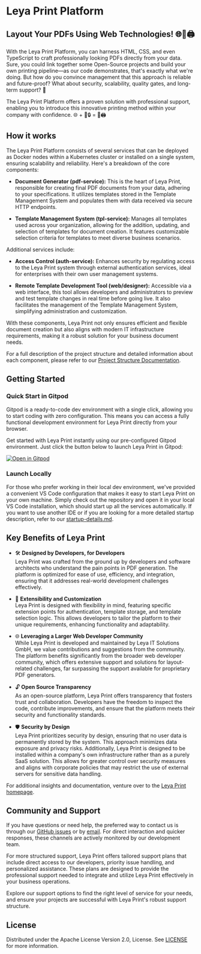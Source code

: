 # Leya Print Platform

## Layout Your PDFs Using Web Technologies! 🌐🚀🖨️

With the Leya Print Platform, you can harness HTML, CSS, and even TypeScript to craft 
professionally looking PDFs directly from your data. Sure, you could link together some 
Open-Source projects and build your own printing pipeline—as our code demonstrates, that's 
exactly what we're doing. But how do you convince management that this approach is reliable 
and future-proof? What about security, scalability, quality gates, and long-term support? 🙈

The Leya Print Platform offers a proven solution with professional support, enabling you to 
introduce this innovative printing method within your company with confidence. 🌐 + 💼🔒 = 
🚀🖨️

## How it works

The Leya Print Platform consists of several services that can be deployed as Docker nodes
within a Kubernetes cluster or installed on a single system, ensuring scalability and
reliability. Here's a breakdown of the core components:

- **Document Generator (pdf-service):** This is the heart of Leya Print, responsible for
creating final PDF documents from your data, adhering to your specifications. It utilizes
templates stored in the Template Management System and populates them with data received
via secure HTTP endpoints.

- **Template Management System (tpl-service):** Manages all templates used across your
organization, allowing for the addition, updating, and selection of templates for document
creation. It features customizable selection criteria for templates to meet diverse
business scenarios.

Additional services include:

- **Access Control (auth-service):** Enhances security by regulating access to the Leya
Print system through external authentication services, ideal for enterprises with their
own user management systems.

- **Remote Template Development Tool (web/designer):** Accessible via a web interface,
this tool allows developers and administrators to preview and test template changes in
real time before going live. It also facilitates the management of the Template Management
System, simplifying administration and customization.

With these components, Leya Print not only ensures efficient and flexible document creation
but also aligns with modern IT infrastructure requirements, making it a robust solution for
your business document needs.

For a full description of the project structure and detailed information about each component,
please refer to our [Project Structure Documentation](./docs/project-structure.md).

## Getting Started
### Quick Start in Gitpod

Gitpod is a ready-to-code dev environment with a single click, allowing you to start coding with zero configuration. This means you can access a fully functional development environment for Leya Print directly from your browser.

Get started with Leya Print instantly using our pre-configured Gitpod environment. Just click the button below to launch Leya Print in Gitpod:

[![Open in Gitpod](https://gitpod.io/button/open-in-gitpod.svg)](https://gitpod.io/#https://github.com/leya-print/leya-print-platform)

### Launch Locally

For those who prefer working in their local dev environment, we've provided a convenient VS Code configuration that makes it easy to start Leya Print on your own machine. Simply check out the repository and open it in your local VS Code installation, which should start up all the services automatically. If you want to use another IDE or if you are looking for a more detailed startup description, refer to our [startup-details.md](./docs/startup-details.md).

## Key Benefits of Leya Print

- 🛠️ **Designed by Developers, for Developers**  
  Leya Print was crafted from the ground up by developers and software architects who understand the pain points in PDF generation. The platform is optimized for ease of use, efficiency, and integration, ensuring that it addresses real-world development challenges effectively.

- 🔧 **Extensibility and Customization**  
  Leya Print is designed with flexibility in mind, featuring specific extension points for authentication, template storage, and template selection logic. This allows developers to tailor the platform to their unique requirements, enhancing functionality and adaptability.

- 🌐 **Leveraging a Larger Web Developer Community**  
  While Leya Print is developed and maintained by Leya IT Solutions GmbH, we value contributions and suggestions from the community. The platform benefits significantly from the broader web developer community, which offers extensive support and solutions for layout-related challenges, far surpassing the support available for proprietary PDF generators.

- 🔓 **Open Source Transparency**  
  As an open-source platform, Leya Print offers transparency that fosters trust and collaboration. Developers have the freedom to inspect the code, contribute improvements, and ensure that the platform meets their security and functionality standards.

- 🛡️ **Security by Design**  
  Leya Print prioritizes security by design, ensuring that no user data is permanently stored by the system. This approach minimizes data exposure and privacy risks. Additionally, Leya Print is designed to be installed within a company's own infrastructure rather than as a purely SaaS solution. This allows for greater control over security measures and aligns with corporate policies that may restrict the use of external servers for sensitive data handling.

For additional insights and documentation, venture over to the [Leya Print homepage](https://leya-print.de/).

## Community and Support

If you have questions or need help, the preferred way to contact us is through our [GitHub issues](https://github.com/leya-print/leya-print-platform/issues) or by [email](mailto:support@leya-it-solutions.de). For direct interaction and quicker responses, these channels are actively monitored by our development team.

For more structured support, Leya Print offers tailored support plans that include direct access to our developers, priority issue handling, and personalized assistance. These plans are designed to provide the professional support needed to integrate and utilize Leya Print effectively in your business operations. 

Explore our support options to find the right level of service for your needs, and ensure your projects are successful with Leya Print's robust support structure.

## License

Distributed under the Apache License Version 2.0, License. See [LICENSE](./LICENSE) for more information.
